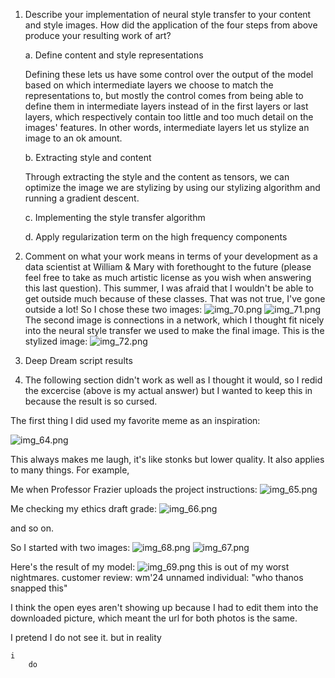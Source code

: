 1. Describe your implementation of neural style transfer to your content and style images.
How did the application of the four steps from above produce your resulting work of art? 

    a. Define content and style representations
            
   Defining these lets us have some control over the output of the model based on which intermediate layers we choose to match the representations to, but mostly the control comes from 
    being able to define them in intermediate layers instead of in the first layers or last layers, which respectively contain too little and too much detail on the images' features.
   In other words, intermediate layers let us stylize an image to an ok amount.
   
    b. Extracting style and content
   
   Through extracting the style and the content as tensors, we can optimize the image we are stylizing by using our stylizing algorithm and running a gradient descent.
   
    c. Implementing the style transfer algorithm
   
    d. Apply regularization term on the high frequency components

2. Comment on what your work means in terms of your development as a data scientist at William & Mary with forethought to the future (please feel free to take as much artistic license as you wish when answering this last question).
   This summer, I was afraid that I wouldn't be able to get outside much because of these classes. That was not true, I've gone outside a lot! 
   So I chose these two images:
   ![img_70.png](img_70.png)
   ![img_71.png](img_71.png)
   The second image is connections in a network, which I thought fit nicely into the neural style transfer we used to make the final image.
   This is the stylized image:
   ![img_72.png](img_72.png)
3. Deep Dream script results

4. The following section didn't work as well as I thought it would, so I redid the excercise (above is my actual answer) but I wanted to keep this in because the result is so cursed.

The first thing I did used my favorite meme as an inspiration:

![img_64.png](img_64.png)

This always makes me laugh, it's like stonks but lower quality. It also applies to many things.
For example,

Me when Professor Frazier uploads the project instructions:
![img_65.png](img_65.png)

Me checking my ethics draft grade:
![img_66.png](img_66.png)

and so on.

So I started with two images:
![img_68.png](img_68.png)
![img_67.png](img_67.png)

Here's the result of my model:
![img_69.png](img_69.png)
this is out of my worst nightmares. 
customer review: wm'24 unnamed individual: "who thanos snapped this"

I think the open eyes aren't showing up because I had to edit them into the downloaded picture, which meant the url for both photos is the same.

I pretend I do not see it. but in reality

    i 
        do